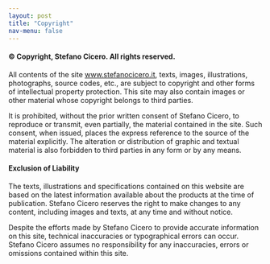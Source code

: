 ```yaml
---
layout: post
title: "Copyright"
nav-menu: false
---
```


<h4>© Copyright, Stefano Cicero. All rights reserved.</h4>

All contents of the site www.stefanocicero.it, texts, images, illustrations, photographs, source codes, etc., are subject to copyright and other forms of intellectual property protection. This site may also contain images or other material whose copyright belongs to third parties.

It is prohibited, without the prior written consent of Stefano Cicero, to reproduce or transmit, even partially, the material contained in the site. Such consent, when issued, places the express reference to the source of the material explicitly. The alteration or distribution of graphic and textual material is also forbidden to third parties in any form or by any means.



<h4>Exclusion of Liability</h4>

The texts, illustrations and specifications contained on this website are based on the latest information available about the products at the time of publication. Stefano Cicero reserves the right to make changes to any content, including images and texts, at any time and without notice.

Despite the efforts made by Stefano Cicero to provide accurate information on this site, technical inaccuracies or typographical errors can occur. Stefano Cicero assumes no responsibility for any inaccuracies, errors or omissions contained within this site.
